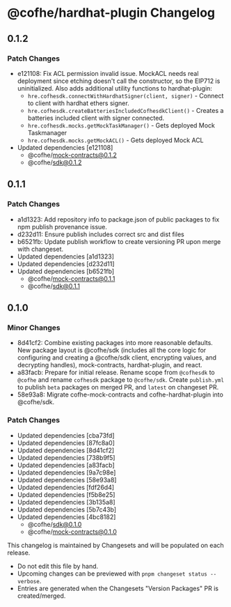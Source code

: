 # @cofhe/hardhat-plugin Changelog

## 0.1.2

### Patch Changes

- e121108: Fix ACL permission invalid issue. MockACL needs real deployment since etching doesn't call the constructor, so the EIP712 is uninitialized. Also adds additional utility functions to hardhat-plugin:
  - `hre.cofhesdk.connectWithHardhatSigner(client, signer)` - Connect to client with hardhat ethers signer.
  - `hre.cofhesdk.createBatteriesIncludedCofhesdkClient()` - Creates a batteries included client with signer connected.
  - `hre.cofhesdk.mocks.getMockTaskManager()` - Gets deployed Mock Taskmanager
  - `hre.cofhesdk.mocks.getMockACL()` - Gets deployed Mock ACL
- Updated dependencies [e121108]
  - @cofhe/mock-contracts@0.1.2
  - @cofhe/sdk@0.1.2

## 0.1.1

### Patch Changes

- a1d1323: Add repository info to package.json of public packages to fix npm publish provenance issue.
- d232d11: Ensure publish includes correct src and dist files
- b6521fb: Update publish workflow to create versioning PR upon merge with changeset.
- Updated dependencies [a1d1323]
- Updated dependencies [d232d11]
- Updated dependencies [b6521fb]
  - @cofhe/mock-contracts@0.1.1
  - @cofhe/sdk@0.1.1

## 0.1.0

### Minor Changes

- 8d41cf2: Combine existing packages into more reasonable defaults. New package layout is @cofhe/sdk (includes all the core logic for configuring and creating a @cofhe/sdk client, encrypting values, and decrypting handles), mock-contracts, hardhat-plugin, and react.
- a83facb: Prepare for initial release. Rename scope from `@cofhesdk` to `@cofhe` and rename `cofhesdk` package to `@cofhe/sdk`. Create `publish.yml` to publish `beta` packages on merged PR, and `latest` on changeset PR.
- 58e93a8: Migrate cofhe-mock-contracts and cofhe-hardhat-plugin into @cofhe/sdk.

### Patch Changes

- Updated dependencies [cba73fd]
- Updated dependencies [87fc8a0]
- Updated dependencies [8d41cf2]
- Updated dependencies [738b9f5]
- Updated dependencies [a83facb]
- Updated dependencies [9a7c98e]
- Updated dependencies [58e93a8]
- Updated dependencies [fdf26d4]
- Updated dependencies [f5b8e25]
- Updated dependencies [3b135a8]
- Updated dependencies [5b7c43b]
- Updated dependencies [4bc8182]
  - @cofhe/sdk@0.1.0
  - @cofhe/mock-contracts@0.1.0

This changelog is maintained by Changesets and will be populated on each release.

- Do not edit this file by hand.
- Upcoming changes can be previewed with `pnpm changeset status --verbose`.
- Entries are generated when the Changesets "Version Packages" PR is created/merged.
